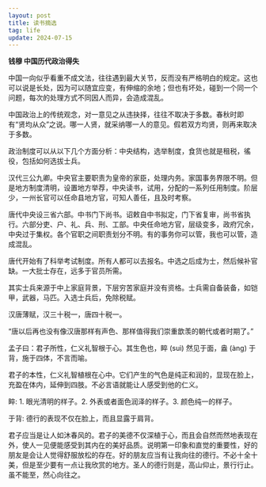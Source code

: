 ```yaml
---
layout: post
title: 读书摘选
tag: life
update: 2024-07-15
---
```


**钱穆 中国历代政治得失**

中国一向似乎看重不成文法，往往遇到最大关节，反而没有严格明白的规定。这也可以说是长处，因为可以随宜应变，有伸缩的余地；但也有坏处，碰到一个同一个问题，每次的处理方式不同因人而异，会造成混乱。

中国政治上的传统观念，对一意见之从违抉择，往往不取决于多数。春秋时即有“贤均从众”之说。哪一人贤，就采纳哪一人的意见。假若双方均贤，则再来取决于多数。

政治制度可以从以下几个方面分析：中央结构，选举制度，食货也就是租税，徭役，包括如何选拔士兵。

汉代三公九卿。中央官主要职责为皇帝的家臣，处理内务。家国事务界限不明。但是地方制度清明，设置地方举荐，中央读书，试用，分配的一系列任用制度。阶层少，一州长官可以任命县地方官，可知人善任，且及时考察。

唐代中央设三省六部。中书门下尚书。诏敕自中书拟定，门下省复审，尚书省执行。六部分吏、户、礼、兵、刑、工部。中央任命地方官，层级变多，政府冗余，中央过于集权。各个官职之间职责划分不明。有的事务你可以管，我也可以管，造成混乱。

唐代开始有了科举考试制度。所有人都可以去报名。中选之后成为士，然后候补官缺。一大批士存在，远多于官员所需。

其实士兵来源于中上家庭背景，下层穷苦家庭并没有资格。士兵需自备装备，如铠甲，武器，马匹。入选士兵后，免除税赋。

汉唐薄赋，汉三十税一，唐四十税一。

“唐以后再也没有像汉唐那样有声色、那样值得我们崇重歆羡的朝代或者时期了。”





孟子曰：君子所性，仁义礼智根于心。其生色也，睟 (suì) 然见于面，盎 (àng) 于背，施于四体，不言而喻。

君子的本性，仁义礼智植根在心中。它们产生的气色是纯正和润的，显现在脸上，充盈在体内，延伸到四肢。不必言语就能让人感受到他的仁义。

睟: 1. 眼光清明的样子。2. 外表或者面色润泽的样子。3. 颜色纯一的样子。

于背: 德行的表现不仅在脸上，而且显露于肩背。

君子应当是让人如沐春风的。君子的美德不仅深植于心，而且会自然而然地表现在外，使人一见便能感受到其内在的美好品质。说明第一印象和直觉的重要性，好的朋友是会让人觉得舒服放松的存在。好的朋友应当有让我向往的德行。不必十全十美，但是至少要有一点让我欣赏的地方。圣人的德行则是，高山仰止，景行行止。虽不能至，然心向往之。



